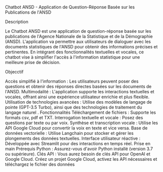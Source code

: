 Chatbot ANSD - Application de Question-Réponse Basée sur les Publications de l'ANSD


Description



Le Chatbot ANSD est une application de question-réponse basée sur les publications de l'Agence Nationale de la Statistique et de la Démographie (ANSD). L'application va permettre aux utilisateurs de dialoguer avec les documents statistiques de l'ANSD pour obtenir des informations précises et pertinentes. En intégrant des fonctionnalités textuelles et vocales, ce chatbot vise à simplifier l'accès à l'information statistique pour une meilleure prise de décision.

Objecctif



Accès simplifié à l'information : Les utilisateurs peuvent poser des questions et obtenir des réponses directes basées sur les documents de l'ANSD.
Multimodalité : L'application supporte les interactions textuelles et vocales, offrant ainsi une expérience utilisateur enrichie et plus flexible.
Utilisation de technologies avancées : Utilise des modèles de langage de pointe (GPT-3.5 Turbo), ainsi que des technologies de traitement du langage naturel .
Fonctionnalités
Téléchargement de fichiers : Supporte les formats csv, pdf et TXT.
Interrogation textuelle et vocale : Posez des questions par texte ou par voix.
Synthèse et transcription vocale : Utilise les API Google Cloud pour convertir la voix en texte et vice versa.
Base de données vectorielle : Utilise Langchain pour stocker et gérer les plongements des données textuelles.
Interface utilisateur réactive : Développée avec Streamlit pour des interactions en temps réel.
Prise en main
Prérequis
Python : Assurez-vous d'avoir Python installé (version 3.7 ou supérieure).
Clés API : Vous aurez besoin de clés API pour OpenAI et Google Cloud. Créez un projet Google Cloud, activez les API nécessaires et téléchargez le fichier des données

